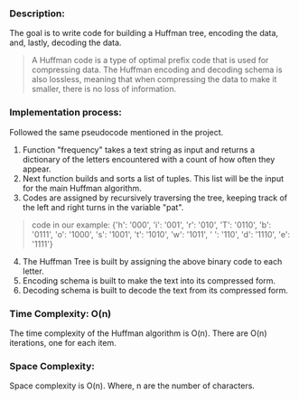 ### Description:
The goal is to write code for building a Huffman tree, encoding the data, and, lastly, decoding the data.
> A Huffman code is a type of optimal prefix code that is used for compressing data. The Huffman encoding and decoding schema is also lossless, meaning that when compressing the data to make it smaller, there is no loss of information.

### Implementation process:
Followed the same pseudocode mentioned in the project.
 1. Function "frequency" takes a text string as input and returns a dictionary of the letters encountered with a count of how often they appear.
 2. Next function builds and sorts a list of tuples. This list will be the input for the main Huffman algorithm.
 3. Codes are assigned by recursively traversing the tree, keeping track of the left and right turns in the variable "pat".
 > code in our example: {'h': '000', 'i': '001', 'r': '010', 'T': '0110', 'b': '0111', 'o': '1000', 's': '1001', 't': '1010', 'w': '1011', ' ': '110', 'd': '1110', 'e': '1111'}

 4. The Huffman Tree is built by assigning the above  binary code to each letter.
 5. Encoding schema is built to make the text into its compressed form.
 6. Decoding schema is built to decode the text from its compressed form.

### Time Complexity: O(n)
The time complexity of the Huffman algorithm is O(n). There are O(n) iterations, one for each item.

### Space Complexity:
Space complexity is O(n). Where, n are the number of characters.
